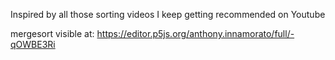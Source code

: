 Inspired by all those sorting videos I keep getting recommended on Youtube

mergesort visible at: https://editor.p5js.org/anthony.innamorato/full/-qOWBE3Ri
